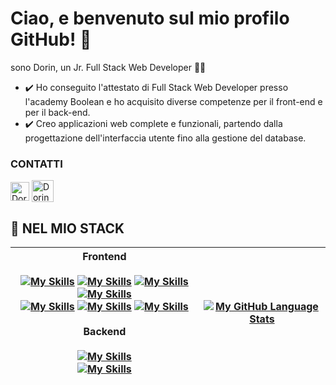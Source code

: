 # Ciao, e benvenuto sul mio profilo GitHub! 👋
<div>
  <p>
    sono Dorin, un Jr. Full Stack Web Developer 👩‍💻
  </p>
</div>


- ✔️ Ho conseguito l'attestato di Full Stack Web Developer presso l'academy Boolean e ho acquisito diverse competenze per il front-end e per il back-end. 
- ✔️ Creo applicazioni web complete e funzionali, partendo dalla progettazione dell'interfaccia utente fino alla gestione del database.

<div>
  <h3>CONTATTI</h3>
  <span>
    <a style="text-decoration:none" href="https://www.linkedin.com/in/dorin-vieru-27bb072b9/">
      <img align="center" alt="Dorin Vieru Linkdin" width="30px" src="https://github.com/adityakamath16/adityakamath16/blob/master/images/connect_with_me_images/linkedin.svg" />
    </a>
  </span>
   <span>
    <a style="text-decoration:none" href="mailto:info@dorinvieru.it">
      <img  align="center" alt="Dorin Vieru Mail" width="35px" src="https://g-blog.net/wp-content/uploads/2021/11/pii_email_e188285bdb71eb7570eb.png" />
    </a>
  </span>
</div>

## 💼 NEL MIO STACK

Frontend <br/> <br/> [![My Skills](https://skills.thijs.gg/icons?i=html)](https://skills.thijs.gg) [![My Skills](https://skills.thijs.gg/icons?i=css)](https://skills.thijs.gg) [![My Skills](https://skills.thijs.gg/icons?i=sass)](https://skills.thijs.gg) [![My Skills](https://skills.thijs.gg/icons?i=bootstrap)](https://skills.thijs.gg) <br/>[![My Skills](https://skills.thijs.gg/icons?i=javascript)](https://skills.thijs.gg) [![My Skills](https://skills.thijs.gg/icons?i=vue)](https://skills.thijs.gg) [![My Skills](https://skills.thijs.gg/icons?i=vite)](https://skills.thijs.gg) <br/><br/> Backend <br/><br/> [![My Skills](https://skills.thijs.gg/icons?i=mysql,php,laravel,git)](https://skills.thijs.gg) <br> [![My Skills](https://skills.thijs.gg/icons?i=dotnet,cs)](https://skills.thijs.gg) | [![My GitHub Language Stats](https://github-readme-stats.vercel.app/api/top-langs/?username=DorinVieru&langs_count=5&theme=tokyonight)]() |
| --------- | --------- |
